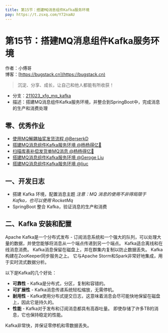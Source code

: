 ```yaml
---
title: 第15节：搭建MQ消息组件Kafka服务环境
pay: https://t.zsxq.com/Y72naAU
---
```


# 第15节：搭建MQ消息组件Kafka服务环境

作者：小傅哥
<br/>博客：[https://bugstack.cn](https://bugstack.cn)

>沉淀、分享、成长，让自己和他人都能有所收获！

- 分支：[211023_xfg_mq_kafka](https://gitcode.net/KnowledgePlanet/Lottery/-/tree/211023_xfg_mq_kafka) 
- 描述：搭建MQ消息组件Kafka服务环境，并整合到SpringBoot中，完成消息的生产和消费处理

## 零、优秀作业

- [使用MQ解耦抽奖发货流程 @BerserkD](https://t.zsxq.com/06E2NzrVJ)
- [搭建MQ消息组件Kafka服务环境 @杨杨得亿🙉](https://t.zsxq.com/06Zb6623B)
- [扫描库表补偿发货单MQ消息 @杨杨得亿🙉](https://t.zsxq.com/06v3JmYvr)
- [搭建MQ消息组件Kafka服务环境 @Geroge Liu](https://t.zsxq.com/06fQrVVNJ)
- [搭建MQ消息组件Kafka服务环境 @liuc](https://t.zsxq.com/06VzrvZji)

## 一、开发日志

- 搭建 Kafka 环境，配置消息主题 *注意：MQ 消息的使用不非得局限于 Kafka，也可以使用 RocketMq*
- SpringBoot 整合 Kafka，验证消息的生产和消费

## 二、Kafka 安装和配置

Apache Kafka是一个分布式发布 - 订阅消息系统和一个强大的队列，可以处理大量的数据，并使您能够将消息从一个端点传递到另一个端点。 Kafka适合离线和在线消息消费。 Kafka消息保留在磁盘上，并在群集内复制以防止数据丢失。 Kafka构建在ZooKeeper同步服务之上。 它与Apache Storm和Spark非常好地集成，用于实时流式数据分析。

以下是Kafka的几个好处：

- **可靠性** - Kafka是分布式，分区，复制和容错的。
- **可扩展性** - Kafka消息传递系统轻松缩放，无需停机。
- **耐用性** - Kafka使用分布式提交日志，这意味着消息会尽可能快地保留在磁盘上，因此它是持久的。
- **性能** - Kafka对于发布和订阅消息都具有高吞吐量。 即使存储了许多TB的消息，它也保持稳定的性能。

Kafka非常快，并保证零停机和零数据丢失。